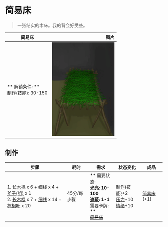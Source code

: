 # 简易床  
> 一张结实的木床。我的背会好受些。  
  
  简易床  |   图片   
 ----  |  ----:   
 ** 解锁条件: **<br>[制作(技能)](Skill_Crafting.md): 30-150  |  <img decoding="async" src="Sprite/WoodenBed.png" href="a.md" style="max-width:300px;max-height:300px;">   
  
## 制作  
步骤  |  耗时  |  需求  |  状态变化  |  成品  
----  |  ----  |  ----  |  ----  |  ----  
1. [长木棍](StickLong.md) x 6 + [细线](CordFiber.md) x 4 + [斧子(组)](GpTag_Axe.md) x 1<br>2. [长木棍](StickLong.md) x 7 + [细线](CordFiber.md) x 14 + [棕榈叶](PalmFronds.md) x 20  |  45分/每步骤  |  ** 需要状态: **<br>[光亮](Light.md): 10-100<br>[遮蔽](Sheltered.md): 1-1<br>** 需要卡牌: **<br>~~[简易床](BedRustic.md)~~  |  [制作(技能)](Skill_Crafting.md)+2<br>[压力](Stress.md)-10<br>[情绪](Morale.md)+10  |  [简易床](BedRustic.md)(+1)  


<script>document.title="简易床 - 卡牌生存百科 Card Survival Wiki";</script>